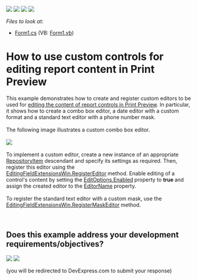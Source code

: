 <!-- default badges list -->
![](https://img.shields.io/endpoint?url=https://codecentral.devexpress.com/api/v1/VersionRange/128603877/16.2.3%2B)
[![](https://img.shields.io/badge/Open_in_DevExpress_Support_Center-FF7200?style=flat-square&logo=DevExpress&logoColor=white)](https://supportcenter.devexpress.com/ticket/details/T453603)
[![](https://img.shields.io/badge/📖_How_to_use_DevExpress_Examples-e9f6fc?style=flat-square)](https://docs.devexpress.com/GeneralInformation/403183)
[![](https://img.shields.io/badge/💬_Leave_Feedback-feecdd?style=flat-square)](#does-this-example-address-your-development-requirementsobjectives)
<!-- default badges end -->
<!-- default file list -->
*Files to look at*:

* [Form1.cs](./CS/RegisterCustomFieldEditor/Form1.cs) (VB: [Form1.vb](./VB/RegisterCustomFieldEditor/Form1.vb))
<!-- default file list end -->
# How to use custom controls for editing report content in Print Preview


This example demonstrates how to create and register custom editors to be used for <a href="https://documentation.devexpress.com/#XtraReports/CustomDocument117343">editing the content of report controls in Print Preview</a>. In particular, it shows how to create a combo box editor, a date editor with a custom format and a standard text editor with a phone number mask.<br><br>The following image illustrates a custom combo box editor.<br><br><img src="https://raw.githubusercontent.com/DevExpress-Examples/how-to-use-custom-controls-for-editing-report-content-in-print-preview-t453603/16.2.3+/media/c60456ff-c06c-11e6-80bf-00155d62480c.png"><br><br>To implement a custom editor, create a new instance of an appropriate <a href="https://documentation.devexpress.com/#WindowsForms/clsDevExpressXtraEditorsRepositoryRepositoryItemtopic">RepositoryItem</a> descendant and specify its settings as required. Then, register this editor using the <a href="https://documentation.devexpress.com/#WindowsForms/DevExpressXtraPrintingPreviewEditingFieldExtensionsWin_RegisterEditortopic">EditingFieldExtensionsWin.RegisterEditor</a><strong> </strong>method. Enable editing of a control's content by setting the <a href="https://documentation.devexpress.com/#XtraReports/DevExpressXtraReportsUIEditOptions_Enabledtopic">EditOptions.Enabled</a><strong> </strong>property to <strong>true </strong>and assign the created editor to the <a href="https://documentation.devexpress.com/#XtraReports/DevExpressXtraReportsUITextEditOptions_EditorNametopic">EditorName</a><strong> </strong>property. <br><br>To register the standard text editor with a custom mask, use the <a href="https://documentation.devexpress.com/#WindowsForms/DevExpressXtraPrintingPreviewEditingFieldExtensionsWin_RegisterMaskEditortopic">EditingFieldExtensionsWin.RegisterMaskEditor</a><strong> </strong>method.

<br/>


<!-- feedback -->
## Does this example address your development requirements/objectives?

[<img src="https://www.devexpress.com/support/examples/i/yes-button.svg"/>](https://www.devexpress.com/support/examples/survey.xml?utm_source=github&utm_campaign=reporting-winforms-custom-controls-for-editing-report-content-in-print-preview&~~~was_helpful=yes) [<img src="https://www.devexpress.com/support/examples/i/no-button.svg"/>](https://www.devexpress.com/support/examples/survey.xml?utm_source=github&utm_campaign=reporting-winforms-custom-controls-for-editing-report-content-in-print-preview&~~~was_helpful=no)

(you will be redirected to DevExpress.com to submit your response)
<!-- feedback end -->
